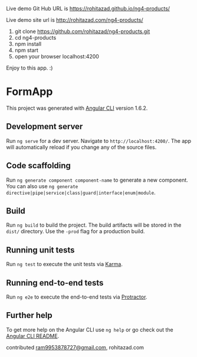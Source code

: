 
Live demo Git Hub URL is https://rohitazad.github.io/ng4-products/

Live demo site url is http://rohitazad.com/ng4-products/


1. git clone https://github.com/rohitazad/ng4-products.git
2. cd ng4-products
3. npm install
4. npm start
5. open your browser localhost:4200


Enjoy to this app. :) 

# FormApp

This project was generated with [Angular CLI](https://github.com/angular/angular-cli) version 1.6.2.

## Development server

Run `ng serve` for a dev server. Navigate to `http://localhost:4200/`. The app will automatically reload if you change any of the source files.

## Code scaffolding

Run `ng generate component component-name` to generate a new component. You can also use `ng generate directive|pipe|service|class|guard|interface|enum|module`.

## Build

Run `ng build` to build the project. The build artifacts will be stored in the `dist/` directory. Use the `-prod` flag for a production build.

## Running unit tests

Run `ng test` to execute the unit tests via [Karma](https://karma-runner.github.io).

## Running end-to-end tests

Run `ng e2e` to execute the end-to-end tests via [Protractor](http://www.protractortest.org/).

## Further help

To get more help on the Angular CLI use `ng help` or go check out the [Angular CLI README](https://github.com/angular/angular-cli/blob/master/README.md).


contributed ram9953878727@gmail.com, rohitazad.com
